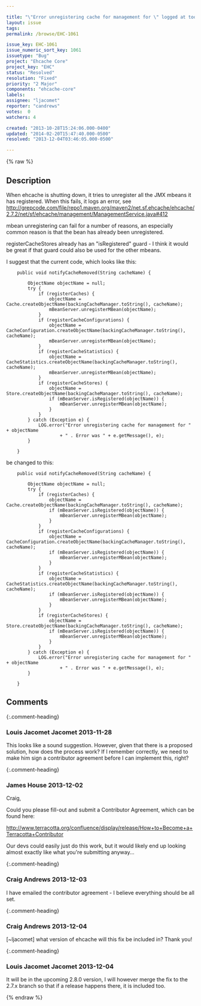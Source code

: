 ```yaml
---

title: "\"Error unregistering cache for management for \" logged at too high of a priority"
layout: issue
tags: 
permalink: /browse/EHC-1061

issue_key: EHC-1061
issue_numeric_sort_key: 1061
issuetype: "Bug"
project: "Ehcache Core"
project_key: "EHC"
status: "Resolved"
resolution: "Fixed"
priority: "2 Major"
components: "ehcache-core"
labels: 
assignee: "ljacomet"
reporter: "candrews"
votes:  0
watchers: 4

created: "2013-10-28T15:24:06.000-0400"
updated: "2014-02-20T15:47:40.000-0500"
resolved: "2013-12-04T03:46:05.000-0500"

---
```




{% raw %}



## Description

<div markdown="1" class="description">

When ehcache is shutting down, it tries to unregister all the JMX mbeans it has registered. When this fails, it logs an error, see http://grepcode.com/file/repo1.maven.org/maven2/net.sf.ehcache/ehcache/2.7.2/net/sf/ehcache/management/ManagementService.java#412

mbean unregistering can fail for a number of reasons, an especially common reason is that the bean has already been unregistered.

registerCacheStores already has an "isRegistered" guard - I think it would be great if that guard could also be used for the other mbeans.

I suggest that the current code, which looks like this:

```
    public void notifyCacheRemoved(String cacheName) {

        ObjectName objectName = null;
        try {
            if (registerCaches) {
                objectName = Cache.createObjectName(backingCacheManager.toString(), cacheName);
                mBeanServer.unregisterMBean(objectName);
            }
            if (registerCacheConfigurations) {
                objectName = CacheConfiguration.createObjectName(backingCacheManager.toString(), cacheName);
                mBeanServer.unregisterMBean(objectName);
            }
            if (registerCacheStatistics) {
                objectName = CacheStatistics.createObjectName(backingCacheManager.toString(), cacheName);
                mBeanServer.unregisterMBean(objectName);
            }
            if (registerCacheStores) {
                objectName = Store.createObjectName(backingCacheManager.toString(), cacheName);
                if (mBeanServer.isRegistered(objectName)) {
                    mBeanServer.unregisterMBean(objectName);
                }
            }
        } catch (Exception e) {
            LOG.error("Error unregistering cache for management for " + objectName
                    + " . Error was " + e.getMessage(), e);
        }

    }
```


be changed to this:

```
    public void notifyCacheRemoved(String cacheName) {

        ObjectName objectName = null;
        try {
            if (registerCaches) {
                objectName = Cache.createObjectName(backingCacheManager.toString(), cacheName);
                if (mBeanServer.isRegistered(objectName)) {
                    mBeanServer.unregisterMBean(objectName);
                }
            }
            if (registerCacheConfigurations) {
                objectName = CacheConfiguration.createObjectName(backingCacheManager.toString(), cacheName);
                if (mBeanServer.isRegistered(objectName)) {
                    mBeanServer.unregisterMBean(objectName);
                }
            }
            if (registerCacheStatistics) {
                objectName = CacheStatistics.createObjectName(backingCacheManager.toString(), cacheName);
                if (mBeanServer.isRegistered(objectName)) {
                    mBeanServer.unregisterMBean(objectName);
                }
            }
            if (registerCacheStores) {
                objectName = Store.createObjectName(backingCacheManager.toString(), cacheName);
                if (mBeanServer.isRegistered(objectName)) {
                    mBeanServer.unregisterMBean(objectName);
                }
            }
        } catch (Exception e) {
            LOG.error("Error unregistering cache for management for " + objectName
                    + " . Error was " + e.getMessage(), e);
        }

    }
```


</div>

## Comments


{:.comment-heading}
### **Louis Jacomet Jacomet** <span class="date">2013-11-28</span>

<div markdown="1" class="comment">

This looks like a sound suggestion.
However, given that there is a proposed solution, how does the process work?
If I remember correctly, we need to make him sign a contributor agreement before I can implement this, right?

</div>


{:.comment-heading}
### **James House** <span class="date">2013-12-02</span>

<div markdown="1" class="comment">

Craig,

Could you please fill-out and submit a Contributor Agreement, which can be found here:

http://www.terracotta.org/confluence/display/release/How+to+Become+a+Terracotta+Contributor

Our devs could easily just do this work, but it would likely end up looking almost exactly like what you're submitting anyway...


</div>


{:.comment-heading}
### **Craig Andrews** <span class="date">2013-12-03</span>

<div markdown="1" class="comment">

I have emailed the contributor agreement - I believe everything should be all set.

</div>


{:.comment-heading}
### **Craig Andrews** <span class="date">2013-12-04</span>

<div markdown="1" class="comment">

[~ljacomet] what version of ehcache will this fix be included in? Thank you!

</div>


{:.comment-heading}
### **Louis Jacomet Jacomet** <span class="date">2013-12-04</span>

<div markdown="1" class="comment">

It will be in the upcoming 2.8.0 version, I will however merge the fix to the 2.7.x branch so that if a release happens there, it is included too.

</div>



{% endraw %}
